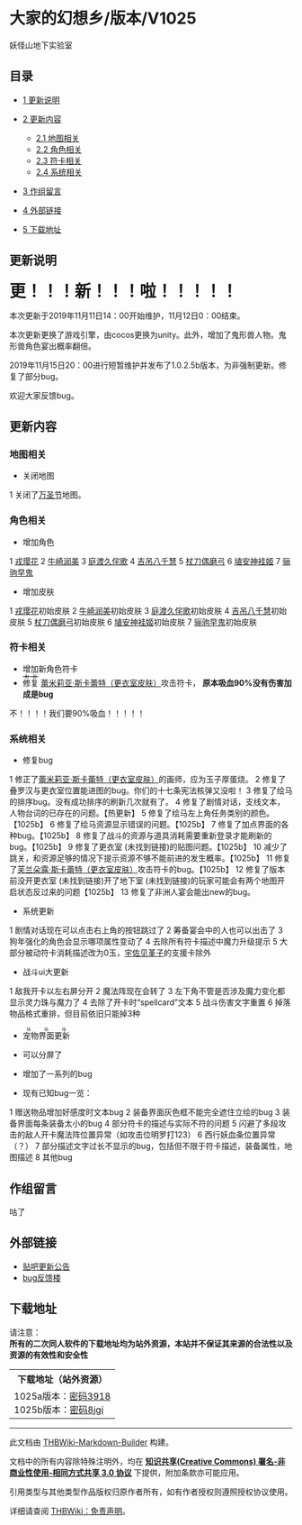 # 大家的幻想乡/版本/V1025

<!-- source html: G:\repos\THBWiki-Markdown-Builder\THBWikiMarkdown\Temp\main\6\62\ns0%3A%E5%A4%A7%E5%AE%B6%E7%9A%84%E5%B9%BB%E6%83%B3%E4%B9%A1%2F%E7%89%88%E6%9C%AC%2FV1025.html -->

妖怪山地下实验室

## 目录

- [1 更新说明](#更新说明)
- [2 更新内容](#更新内容)

  - [2.1 地图相关](#地图相关)
  - [2.2 角色相关](#角色相关)
  - [2.3 符卡相关](#符卡相关)
  - [2.4 系统相关](#系统相关)



- [3 作组留言](#作组留言)
- [4 外部链接](#外部链接)
- [5 下载地址](#下载地址)




## 更新说明
  
<big><big><big><big> **更！！！新！！！啦！！！！！** </big></big></big></big>
  
  
  

本次更新于2019年11月11日14：00开始维护，11月12日0：00结束。  

本次更新更换了游戏引擎，由cocos更换为unity。此外，增加了鬼形兽人物。鬼形兽角色宴出概率翻倍。  

2019年11月15日20：00进行短暂维护并发布了1.0.2.5b版本，为非强制更新。修复了部分bug。  

欢迎大家反馈bug。
  

## 更新内容
### 地图相关
- 关闭地图

1 关闭了[万圣节](./大家的幻想乡-地图-万圣节.md)地图。

### 角色相关
- 增加角色

1 [戎璎花](./大家的幻想乡-人物-戎璎花.md)
2 [牛崎润美](./大家的幻想乡-人物-牛崎润美.md)
3 [庭渡久侘歌](./大家的幻想乡-人物-庭渡久侘歌.md)
4 [吉吊八千慧](./大家的幻想乡-人物-吉吊八千慧.md)
5 [杖刀偶磨弓](./大家的幻想乡-人物-杖刀偶磨弓.md)
6 [埴安神袿姬](./大家的幻想乡-人物-埴安神袿姬.md)
7 [骊驹早鬼](./大家的幻想乡-人物-骊驹早鬼.md)

- 增加皮肤

1 [戎璎花](./大家的幻想乡-人物-戎璎花.md)初始皮肤
2 [牛崎润美](./大家的幻想乡-人物-牛崎润美.md)初始皮肤
3 [庭渡久侘歌](./大家的幻想乡-人物-庭渡久侘歌.md)初始皮肤
4 [吉吊八千慧](./大家的幻想乡-人物-吉吊八千慧.md)初始皮肤
5 [杖刀偶磨弓](./大家的幻想乡-人物-杖刀偶磨弓.md)初始皮肤
6 [埴安神袿姬](./大家的幻想乡-人物-埴安神袿姬.md)初始皮肤
7 [骊驹早鬼](./大家的幻想乡-人物-骊驹早鬼.md)初始皮肤

### 符卡相关
- 增加新角色符卡
- <ruby><rb>修复</rb><rp> (</rp><rt><s>削弱</s></rt><rp>) </rp></ruby>
[蕾米莉亚·斯卡蕾特（更衣室皮肤）](./大家的幻想乡-人物-蕾米莉亚·斯卡蕾特.md)攻击符卡， **原本吸血90%没有伤害加成是bug** 

  
不！！！！我们要90%吸血！！！！！
  

### 系统相关
- 修复bug

1 修正了[蕾米莉亚·斯卡蕾特（更衣室皮肤）](./大家的幻想乡-人物-蕾米莉亚·斯卡蕾特.md)的画师，应为玉子厚蛋烧。
2 修复了叠罗汉与更衣室位置能进图的bug。你们的十七条宪法核弹又没啦！
3 修复了绘马的排序bug。没有成功排序的刷新几次就有了。
4 修复了剧情对话，支线文本，人物台词的已存在的问题。【热更新】
5 修复了绘马左上角任务类别的颜色。【1025b】
6 修复了绘马资源显示错误的问题。【1025b】
7 修复了加点界面的各种bug。【1025b】
8 修复了战斗的资源与道具消耗需要重新登录才能刷新的bug。【1025b】
9 修复了更衣室 (未找到链接)的贴图问题。【1025b】
10 减少了跳关，和资源足够的情况下提示资源不够不能前进的发生概率。【1025b】
11 修复了[芙兰朵露·斯卡蕾特（更衣室皮肤）](./大家的幻想乡-人物-芙兰朵露·斯卡蕾特.md)攻击符卡的bug。【1025b】
12 修复了版本前没开更衣室 (未找到链接)开了地下室 (未找到链接)的玩家可能会有两个地图开启状态反过来的问题【1025b】
13 修复了非洲人宴会能出new的bug。

- 系统更新

1 剧情对话现在可以点击右上角的按钮跳过了
2 筹备宴会中的人也可以出击了
3 狗年强化的角色会显示哪项属性变动了
4 去除所有符卡描述中魔力升级提示
5 大部分被动符卡消耗描述改为0玉，[宇佐见堇子](./大家的幻想乡-人物-宇佐见堇子.md)的支援卡除外

- 战斗ui大更新

1 敌我开卡以左右屏分开
2 魔法阵现在会转了
3 左下角不管是否涉及魔力变化都显示灵力珠与魔力了
4 去除了开卡时“spellcard”文本
5 战斗伤害文字重置
6 掉落物品格式重排，但目前依旧只能掉3种

- <ruby><rb>宠物界面更新</rb><rp> (</rp><rt>咕咕咕</rt><rp>) </rp></ruby>

- 可以分屏了
- 增加了一系列的bug
- 现有已知bug一览：

1 赠送物品增加好感度时文本bug
2 装备界面灰色框不能完全遮住立绘的bug
3 装备界面每条装备太小的bug
4 部分符卡的描述与实际不符的问题
5 闪避了多段攻击的敌人开卡魔法阵位置异常（如攻击位明罗打123）
6 西行妖血条位置异常（？）
7 部分描述文字过长不显示的bug，包括但不限于符卡描述，装备属性，地图描述
8 其他bug

## 作组留言
  
咕了
  

## 外部链接
- [贴吧更新公告](https://tieba.baidu.com/p/6335715325)
- [bug反馈楼](https://tieba.baidu.com/p/6335717433)

## 下载地址
  
请注意：  
 **所有的二次同人软件的下载地址均为站外资源，本站并不保证其来源的合法性以及资源的有效性和安全性** 
  


<table>

<tbody><tr>
<th>下载地址（站外资源）
</th></tr>
<tr>
<td>1025a版本：<a rel="nofollow" class="external text" href="https://pan.baidu.com/s/1JD61vvFx0rWyLUT-pVE4Pw">密码3918</a><br>1025b版本：<a rel="nofollow" class="external text" href="https://pan.baidu.com/s/1vmjWChO20FaKrEiu6JcdSA">密码8jgi</a>
</td></tr></tbody></table>






---

此文档由 [THBWiki-Markdown-Builder](https://github.com/Delsin-Yu/THBWiki-Markdown-Builder) 构建。

文档中的所有内容除特殊注明外，均在 [**知识共享(Creative Commons) 署名-非商业性使用-相同方式共享 3.0 协议**](https://creativecommons.org/licenses/by-sa/3.0/deed.zh-hans) 下提供，附加条款亦可能应用。

引用类型与其他类型作品版权归原作者所有，如有作者授权则遵照授权协议使用。

详细请查阅 [THBWiki：免责声明](https://thbwiki.cc/THBWiki:%E5%85%8D%E8%B4%A3%E5%A3%B0%E6%98%8E)。

